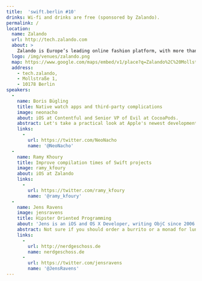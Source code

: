 ```yaml
---
title:  'swift.berlin #10'
drinks: Wi-fi and drinks are free (sponsored by Zalando).
permalink: /
location:
  name: Zalando
  url: http://tech.zalando.com
  about: >
    Zalando is Europe’s leading online fashion platform, with more than 15 million customers in 15 countries. Our department has built most of our platform in-house, using open source and cutting-edge technologies such as Scala, Cassandra, Clojure, and React.js. We work in small, agile, autonomous teams and follow principles that enable us to produce the most delightful shopping experiences possible.
  logo: /img/venues/zalando.png
  map: https://www.google.com/maps/embed/v1/place?q=Zalando%2C%20Mollstra%C3%9Fe%2C%20Berlin%2C%20Germany&key=AIzaSyCjTjlx3dtYCMkR7xQklFA1w0K36eNduPw
  address:
    - tech.zalando,
    - Mollstraße 1,
    - 10178 Berlin
speakers:
  -
    name: Boris Bügling
    title: Native watch apps and third-party complications
    image: neonacho
    about: iOS at Contentful and Senior VP of Evil at CocoaPods.
    abstract: Let's take a practical look at Apple's newest development platform watchOS, by implementing a GitHub streak custom complication and a native Spotify watch app.
    links:
      -
        url: https://twitter.com/NeoNacho
        name: '@NeoNacho'
  -
    name: Ramy Khoury
    title: Improve compilation times of Swift projects
    image: ramy_kfoury
    about: iOS at Zalando
    links:
      -
        url: https://twitter.com/ramy_kfoury
        name: '@ramy_kfoury'
  -
    name: Jens Ravens
    image: jensravens
    title: Hipster Oriented Programming
    about: 'Jens is an iOS and OS X Developer, writing ObjC since 2006. Currently working at <a href="http://nerdgeschoss.de" target="new">nerdgeschoss</a> helping clients to create awesome apps.'
    abstract: Not sure if you should order a burrito or a monad for lunch? Get a quick overview over Object Oriented, Functional and Protocol Oriented programming and learn what all that fuss is about.
    links:
      -
        url: http://nerdgeschoss.de
        name: nerdgeschoss.de
      -
        url: https://twitter.com/jensravens
        name: '@JensRavens'
---
```

